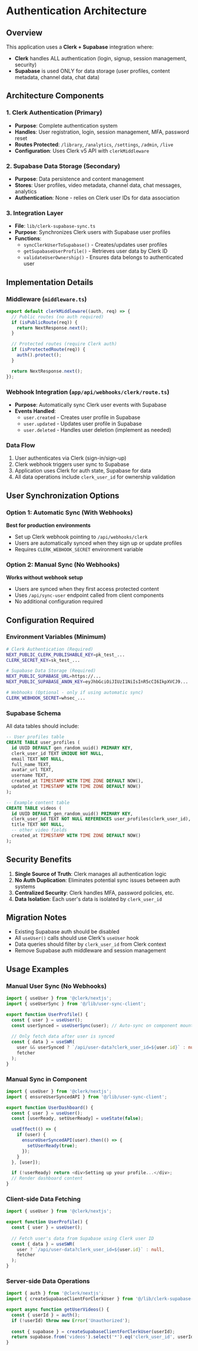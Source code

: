 # Authentication Architecture

## Overview
This application uses a **Clerk + Supabase** integration where:
- **Clerk** handles ALL authentication (login, signup, session management, security)
- **Supabase** is used ONLY for data storage (user profiles, content metadata, channel data, chat data)

## Architecture Components

### 1. Clerk Authentication (Primary)
- **Purpose**: Complete authentication system
- **Handles**: User registration, login, session management, MFA, password reset
- **Routes Protected**: `/library`, `/analytics`, `/settings`, `/admin`, `/live`
- **Configuration**: Uses Clerk v5 API with `clerkMiddleware`

### 2. Supabase Data Storage (Secondary)
- **Purpose**: Data persistence and content management
- **Stores**: User profiles, video metadata, channel data, chat messages, analytics
- **Authentication**: None - relies on Clerk user IDs for data association

### 3. Integration Layer
- **File**: `lib/clerk-supabase-sync.ts`
- **Purpose**: Synchronizes Clerk users with Supabase user profiles
- **Functions**:
  - `syncClerkUserToSupabase()` - Creates/updates user profiles
  - `getSupabaseUserProfile()` - Retrieves user data by Clerk ID
  - `validateUserOwnership()` - Ensures data belongs to authenticated user

## Implementation Details

### Middleware (`middleware.ts`)
```typescript
export default clerkMiddleware((auth, req) => {
  // Public routes (no auth required)
  if (isPublicRoute(req)) {
    return NextResponse.next();
  }

  // Protected routes (require Clerk auth)
  if (isProtectedRoute(req)) {
    auth().protect();
  }

  return NextResponse.next();
});
```

### Webhook Integration (`app/api/webhooks/clerk/route.ts`)
- **Purpose**: Automatically sync Clerk user events with Supabase
- **Events Handled**:
  - `user.created` - Creates user profile in Supabase
  - `user.updated` - Updates user profile in Supabase
  - `user.deleted` - Handles user deletion (implement as needed)

### Data Flow
1. User authenticates via Clerk (sign-in/sign-up)
2. Clerk webhook triggers user sync to Supabase
3. Application uses Clerk for auth state, Supabase for data
4. All data operations include `clerk_user_id` for ownership validation

## User Synchronization Options

### Option 1: Automatic Sync (With Webhooks)
**Best for production environments**
- Set up Clerk webhook pointing to `/api/webhooks/clerk`
- Users are automatically synced when they sign up or update profiles
- Requires `CLERK_WEBHOOK_SECRET` environment variable

### Option 2: Manual Sync (No Webhooks)
**Works without webhook setup**
- Users are synced when they first access protected content
- Uses `/api/sync-user` endpoint called from client components
- No additional configuration required

## Configuration Required

### Environment Variables (Minimum)
```bash
# Clerk Authentication (Required)
NEXT_PUBLIC_CLERK_PUBLISHABLE_KEY=pk_test_...
CLERK_SECRET_KEY=sk_test_...

# Supabase Data Storage (Required)
NEXT_PUBLIC_SUPABASE_URL=https://...
NEXT_PUBLIC_SUPABASE_ANON_KEY=eyJhbGciOiJIUzI1NiIsInR5cCI6IkpXVCJ9...

# Webhooks (Optional - only if using automatic sync)
CLERK_WEBHOOK_SECRET=whsec_...
```

### Supabase Schema
All data tables should include:
```sql
-- User profiles table
CREATE TABLE user_profiles (
  id UUID DEFAULT gen_random_uuid() PRIMARY KEY,
  clerk_user_id TEXT UNIQUE NOT NULL,
  email TEXT NOT NULL,
  full_name TEXT,
  avatar_url TEXT,
  username TEXT,
  created_at TIMESTAMP WITH TIME ZONE DEFAULT NOW(),
  updated_at TIMESTAMP WITH TIME ZONE DEFAULT NOW()
);

-- Example content table
CREATE TABLE videos (
  id UUID DEFAULT gen_random_uuid() PRIMARY KEY,
  clerk_user_id TEXT NOT NULL REFERENCES user_profiles(clerk_user_id),
  title TEXT NOT NULL,
  -- other video fields
  created_at TIMESTAMP WITH TIME ZONE DEFAULT NOW()
);
```

## Security Benefits
1. **Single Source of Truth**: Clerk manages all authentication logic
2. **No Auth Duplication**: Eliminates potential sync issues between auth systems
3. **Centralized Security**: Clerk handles MFA, password policies, etc.
4. **Data Isolation**: Each user's data is isolated by `clerk_user_id`

## Migration Notes
- Existing Supabase auth should be disabled
- All `useUser()` calls should use Clerk's `useUser` hook
- Data queries should filter by `clerk_user_id` from Clerk context
- Remove Supabase auth middleware and session management

## Usage Examples

### Manual User Sync (No Webhooks)
```typescript
import { useUser } from '@clerk/nextjs';
import { useUserSync } from '@/lib/user-sync-client';

export function UserProfile() {
  const { user } = useUser();
  const userSynced = useUserSync(user); // Auto-sync on component mount
  
  // Only fetch data after user is synced
  const { data } = useSWR(
    user && userSynced ? `/api/user-data?clerk_user_id=${user.id}` : null,
    fetcher
  );
}
```

### Manual Sync in Component
```typescript
import { useUser } from '@clerk/nextjs';
import { ensureUserSyncedAPI } from '@/lib/user-sync-client';

export function UserDashboard() {
  const { user } = useUser();
  const [userReady, setUserReady] = useState(false);

  useEffect(() => {
    if (user) {
      ensureUserSyncedAPI(user).then(() => {
        setUserReady(true);
      });
    }
  }, [user]);

  if (!userReady) return <div>Setting up your profile...</div>;
  // Render dashboard content
}
```

### Client-side Data Fetching
```typescript
import { useUser } from '@clerk/nextjs';

export function UserProfile() {
  const { user } = useUser();
  
  // Fetch user's data from Supabase using Clerk user ID
  const { data } = useSWR(
    user ? `/api/user-data?clerk_user_id=${user.id}` : null,
    fetcher
  );
}
```

### Server-side Data Operations
```typescript
import { auth } from '@clerk/nextjs';
import { createSupabaseClientForClerkUser } from '@/lib/clerk-supabase-sync';

export async function getUserVideos() {
  const { userId } = auth();
  if (!userId) throw new Error('Unauthorized');
  
  const { supabase } = createSupabaseClientForClerkUser(userId);
  return supabase.from('videos').select('*').eq('clerk_user_id', userId);
}
```